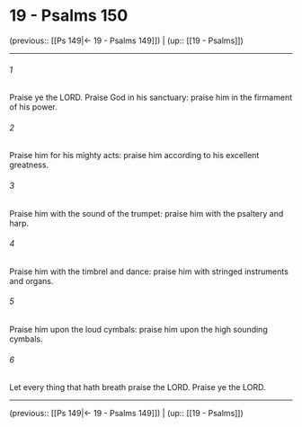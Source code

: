 # 19 - Psalms 150

(previous:: [[Ps 149|← 19 - Psalms 149]]) | (up:: [[19 - Psalms]])

***


###### 1 
Praise ye the LORD. Praise God in his sanctuary: praise him in the firmament of his power. 

###### 2 
Praise him for his mighty acts: praise him according to his excellent greatness. 

###### 3 
Praise him with the sound of the trumpet: praise him with the psaltery and harp. 

###### 4 
Praise him with the timbrel and dance: praise him with stringed instruments and organs. 

###### 5 
Praise him upon the loud cymbals: praise him upon the high sounding cymbals. 

###### 6 
Let every thing that hath breath praise the LORD. Praise ye the LORD.

***

(previous:: [[Ps 149|← 19 - Psalms 149]]) | (up:: [[19 - Psalms]])
